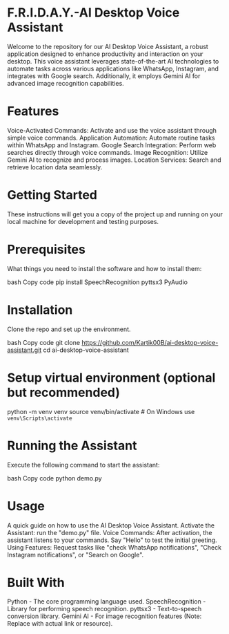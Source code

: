 
# F.R.I.D.A.Y.-AI Desktop Voice Assistant
Welcome to the repository for our AI Desktop Voice Assistant, a robust application designed to enhance productivity and interaction on your desktop. This voice assistant leverages state-of-the-art AI technologies to automate tasks across various applications like WhatsApp, Instagram, and integrates with Google search. Additionally, it employs Gemini AI for advanced image recognition capabilities.

# Features
Voice-Activated Commands: Activate and use the voice assistant through simple voice commands.
Application Automation: Automate routine tasks within WhatsApp and Instagram.
Google Search Integration: Perform web searches directly through voice commands.
Image Recognition: Utilize Gemini AI to recognize and process images.
Location Services: Search and retrieve location data seamlessly.

# Getting Started
These instructions will get you a copy of the project up and running on your local machine for development and testing purposes.

# Prerequisites
What things you need to install the software and how to install them:

bash
Copy code
pip install SpeechRecognition pyttsx3 PyAudio

# Installation
Clone the repo and set up the environment.

bash
Copy code
git clone https://github.com/Kartik00B/ai-desktop-voice-assistant.git
cd ai-desktop-voice-assistant


# Setup virtual environment (optional but recommended)
python -m venv venv
source venv/bin/activate  # On Windows use `venv\Scripts\activate`

# Running the Assistant
Execute the following command to start the assistant:

bash
Copy code
python demo.py

# Usage
A quick guide on how to use the AI Desktop Voice Assistant.
Activate the Assistant: run the "demo.py" file.
Voice Commands: After activation, the assistant listens to your commands. Say "Hello" to test the initial greeting.
Using Features: Request tasks like "check WhatsApp notifications", "Check Instagram notifications", or "Search on Google".

# Built With
Python - The core programming language used.
SpeechRecognition - Library for performing speech recognition.
pyttsx3 - Text-to-speech conversion library.
Gemini AI - For image recognition features (Note: Replace with actual link or resource).
